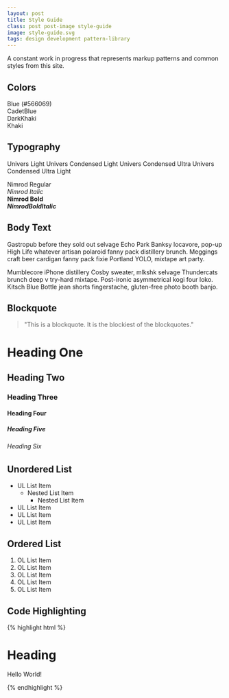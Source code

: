 ```yaml
---
layout: post
title: Style Guide
class: post post-image style-guide
image: style-guide.svg
tags: design development pattern-library
---
```


A constant work in progress that represents markup patterns and common styles from this site.

<h2 class="h3">Colors</h2>
<div class="colors">
	<div class="blue">Blue (#566069)</div>
	<div class="cadetblue">CadetBlue</div>
	<div class="darkkhaki">DarkKhaki</div>
	<div class="khaki">Khaki</div>
</div>


<h2 class="h3">Typography</h2>

<p class="univers">
	<span class="light">Univers Light</span>
	<span class="condensedLight">Univers Condensed Light</span>
	<span class="condensedUltra">Univers Condensed Ultra</span>
	<span class="condensedUltraLight">Univers Condensed Ultra Light</span>
</p>

<div class="nimrod">
	<div class="regular">Nimrod Regular</div>
	<div class="regularItalic"><em>Nimrod Italic</em></div>
	<div class="bold"><strong>Nimrod Bold</strong></div>
	<div class="boldItalic"><strong><em>NimrodBoldItalic</em></strong></div>
</div>


<h2 class="h3">Body Text</h2>

Gastropub before they sold out selvage Echo Park Banksy locavore, pop-up High Life whatever artisan polaroid fanny pack distillery brunch. Meggings craft beer cardigan fanny pack fixie Portland YOLO, mixtape art party.

Mumblecore iPhone distillery Cosby sweater, mlkshk selvage Thundercats brunch deep v try-hard mixtape. Post-ironic asymmetrical kogi four loko. Kitsch Blue Bottle jean shorts fingerstache, gluten-free photo booth banjo.


<h2 class="h3">Blockquote</h2>

> "This is a blockquote. It is the blockiest of the blockquotes."


# Heading One
## Heading Two
### Heading Three
#### Heading Four
##### Heading Five
###### Heading Six


<h2 class="h3">Unordered List</h2>

* UL List Item
	* Nested List Item
		* Nested List Item
* UL List Item
* UL List Item
* UL List Item


<h2 class="h3">Ordered List</h2>

1. OL List Item
2. OL List Item
3. OL List Item
4. OL List Item
5. OL List Item


<h2 class="h3">Code Highlighting</h2>

{% highlight html %}
<div class="example">
	<h1>Heading</h1> 
	<div class="example-sub">
		<p>Hello World!</p>
	</div>
</div>
{% endhighlight %} 

